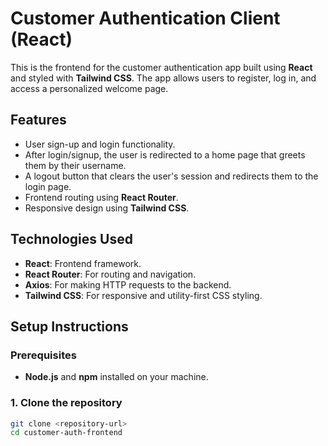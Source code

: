 # Customer Authentication Client (React)

This is the frontend for the customer authentication app built using **React** and styled with **Tailwind CSS**. The app allows users to register, log in, and access a personalized welcome page.

## Features
- User sign-up and login functionality.
- After login/signup, the user is redirected to a home page that greets them by their username.
- A logout button that clears the user's session and redirects them to the login page.
- Frontend routing using **React Router**.
- Responsive design using **Tailwind CSS**.

## Technologies Used
- **React**: Frontend framework.
- **React Router**: For routing and navigation.
- **Axios**: For making HTTP requests to the backend.
- **Tailwind CSS**: For responsive and utility-first CSS styling.

## Setup Instructions

### Prerequisites
- **Node.js** and **npm** installed on your machine.

### 1. Clone the repository
```bash
git clone <repository-url>
cd customer-auth-frontend

